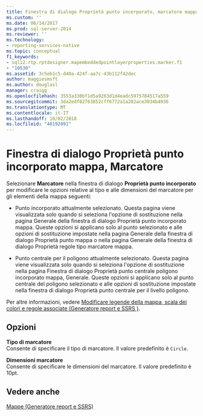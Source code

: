 ```yaml
---
title: Finestra di dialogo Proprietà punto incorporato, marcatore mappa | Microsoft Docs
ms.custom: ''
ms.date: 06/14/2017
ms.prod: sql-server-2014
ms.reviewer: ''
ms.technology:
- reporting-services-native
ms.topic: conceptual
f1_keywords:
- sql12.rtp.rptdesigner.mapembeddedpointlayerproperties.marker.f1
- "10530"
ms.assetid: 3c5eb1c5-d40a-424f-aa7c-43b112f42dec
author: maggiesmsft
ms.author: douglasl
manager: craigg
ms.openlocfilehash: 3553a338bf1d5a9263d1d4eadc5975784517a559
ms.sourcegitcommit: 3da2edf82763852cff6772a1a282ace3034b4936
ms.translationtype: MT
ms.contentlocale: it-IT
ms.lasthandoff: 10/02/2018
ms.locfileid: "48192091"
---
```

# <a name="map-embedded-point-properties-dialog-box-marker"></a>Finestra di dialogo Proprietà punto incorporato mappa, Marcatore
  Selezionare **Marcatore** nella finestra di dialogo **Proprietà punto incorporato** per modificare le opzioni relative al tipo e alle dimensioni del marcatore per gli elementi della mappa seguenti:  
  
-   Punto incorporato attualmente selezionato. Questa pagina viene visualizzata solo quando si seleziona l'opzione di sostituzione nella pagina Generale della finestra di dialogo Proprietà punto incorporato mappa. Queste opzioni si applicano solo al punto selezionato e alle opzioni di sostituzione impostate nella pagina Generale della finestra di dialogo Proprietà punto mappa o nella pagina Generale della finestra di dialogo Proprietà regole tipo marcatore mappa.  
  
-   Punto centrale per il poligono attualmente selezionato. Questa pagina viene visualizzata solo quando si seleziona l'opzione di sostituzione nella pagina Finestra di dialogo Proprietà punto centrale poligono incorporato mappa, Generale. Queste opzioni si applicano solo al punto centrale del poligono selezionato e alle opzioni di sostituzione impostate nella finestra di dialogo Proprietà punto centrale per il livello poligono.  
  
 Per altre informazioni, vedere [Modificare legende della mappa, scala dei colori e regole associate &#40;Generatore report e SSRS &#41;](report-design/change-map-legends-color-scale-and-associated-rules-report-builder-and-ssrs.md).  
  
## <a name="options"></a>Opzioni  
 **Tipo di marcatore**  
 Consente di specificare il tipo di marcatore. Il valore predefinito è `Circle`.  
  
 **Dimensioni marcatore**  
 Consente di specificare le dimensioni del marcatore. Il valore predefinito è 10pt.  
  
## <a name="see-also"></a>Vedere anche  
 [Mappe &#40;Generatore report e SSRS&#41;](report-design/maps-report-builder-and-ssrs.md)  
  
  
